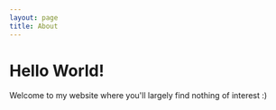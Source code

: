 ```yaml
---
layout: page
title: About
---
```


# Hello World!

Welcome to my website where you'll largely find nothing of interest
 :)